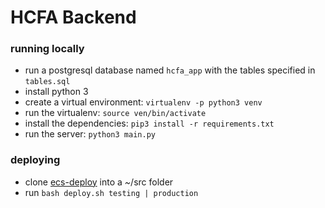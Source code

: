 # HCFA Backend

### running locally
* run a postgresql database named `hcfa_app` with the tables specified in `tables.sql`
* install python 3
* create a virtual environment: `virtualenv -p python3 venv`
* run the virtualenv: `source ven/bin/activate`
* install the dependencies: `pip3 install -r requirements.txt`
* run the server: `python3 main.py`

### deploying
* clone [ecs-deploy](https://github.com/silinternational/ecs-deploy) into a *~*/src folder
* run `bash deploy.sh testing | production`
